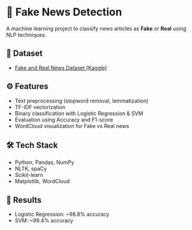 # 📰 Fake News Detection

A machine learning project to classify news articles as **Fake** or **Real** using NLP techniques.

## 📌 Dataset
- [Fake and Real News Dataset (Kaggle)](https://www.kaggle.com/clmentbisaillon/fake-and-real-news-dataset)

## ⚙️ Features
- Text preprocessing (stopword removal, lemmatization)
- TF-IDF vectorization
- Binary classification with Logistic Regression & SVM
- Evaluation using Accuracy and F1-score
- WordCloud visualization for Fake vs Real news

## 🛠️ Tech Stack
- Python, Pandas, NumPy
- NLTK, spaCy
- Scikit-learn
- Matplotlib, WordCloud

## 🚀 Results
- Logistic Regression: ~98.8% accuracy
- SVM: ~99.4% accuracy
